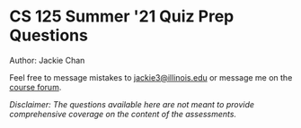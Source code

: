 # CS 125 Summer '21 Quiz Prep Questions

Author: Jackie Chan

Feel free to message mistakes to jackie3@illinois.edu or message me on the [course forum](https://cs125-forum.cs.illinois.edu/).

*Disclaimer: The questions available here are not meant to provide comprehensive coverage on the content of the assessments.*